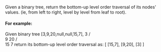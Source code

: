 Given a binary tree, return the bottom-up level order traversal of its nodes' values. (ie, from left to right, level by level from leaf to root).

#### For example:
Given binary tree [3,9,20,null,null,15,7],
    3
   / \
  9  20
    /  \
   15   7
return its bottom-up level order traversal as:
[
  [15,7],
  [9,20],
  [3]
]
